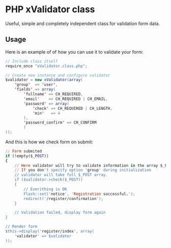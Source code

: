 # PHP xValidator class #

Useful, simple and completely independent class for validation form data.

## Usage ##

Here is an example of of how you can use it to validate your form:

```java
// Include class itself
require_once "xValidator.class.php";

// Create new instance and configure validator
$validator = new xValidator(array(
    'group'  => 'user',
    'fields' => array(
        'fullname' => CH_REQUIRED,
        'email'    => CH_REQUIRED | CH_EMAIL,
        'password' => array(
            'check' => CH_REQUIRED | CH_LENGTH,
            'min'   => 4
        ),
        'password_confirm' => CH_CONFIRM
        )
));
```

And this is how we check form on submit:

```ruby
// Form submited
if (!empty($_POST))
{
    // Here validator will try to validate information in the array $_POST['user'].
    // If you don't specify option 'group' during initialization
    // validator will take full $_POST array.
    if ($validator->check($_POST))
    {
        // Everithing is OK
        Flash::set('notice', 'Registration successful.');
        redirect('/register/confirmation');
    }

    // Validation failed, display form again
}

// Render form
$this->display('register/index', array(
    'validator' => $validator
));
```

